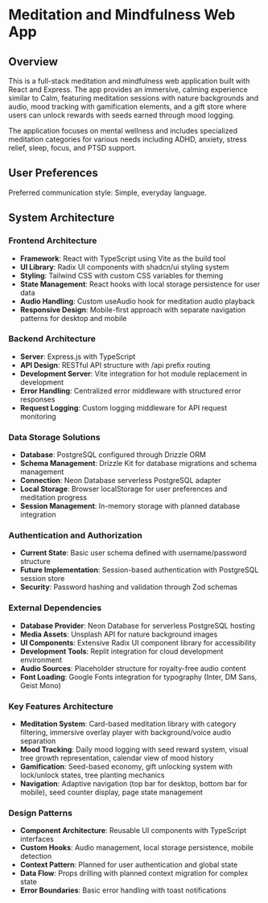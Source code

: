 # Meditation and Mindfulness Web App

## Overview

This is a full-stack meditation and mindfulness web application built with React and Express. The app provides an immersive, calming experience similar to Calm, featuring meditation sessions with nature backgrounds and audio, mood tracking with gamification elements, and a gift store where users can unlock rewards with seeds earned through mood logging.

The application focuses on mental wellness and includes specialized meditation categories for various needs including ADHD, anxiety, stress relief, sleep, focus, and PTSD support.

## User Preferences

Preferred communication style: Simple, everyday language.

## System Architecture

### Frontend Architecture
- **Framework**: React with TypeScript using Vite as the build tool
- **UI Library**: Radix UI components with shadcn/ui styling system
- **Styling**: Tailwind CSS with custom CSS variables for theming
- **State Management**: React hooks with local storage persistence for user data
- **Audio Handling**: Custom useAudio hook for meditation audio playback
- **Responsive Design**: Mobile-first approach with separate navigation patterns for desktop and mobile

### Backend Architecture
- **Server**: Express.js with TypeScript
- **API Design**: RESTful API structure with /api prefix routing
- **Development Server**: Vite integration for hot module replacement in development
- **Error Handling**: Centralized error middleware with structured error responses
- **Request Logging**: Custom logging middleware for API request monitoring

### Data Storage Solutions
- **Database**: PostgreSQL configured through Drizzle ORM
- **Schema Management**: Drizzle Kit for database migrations and schema management
- **Connection**: Neon Database serverless PostgreSQL adapter
- **Local Storage**: Browser localStorage for user preferences and meditation progress
- **Session Management**: In-memory storage with planned database integration

### Authentication and Authorization
- **Current State**: Basic user schema defined with username/password structure
- **Future Implementation**: Session-based authentication with PostgreSQL session store
- **Security**: Password hashing and validation through Zod schemas

### External Dependencies
- **Database Provider**: Neon Database for serverless PostgreSQL hosting
- **Media Assets**: Unsplash API for nature background images
- **UI Components**: Extensive Radix UI component library for accessibility
- **Development Tools**: Replit integration for cloud development environment
- **Audio Sources**: Placeholder structure for royalty-free audio content
- **Font Loading**: Google Fonts integration for typography (Inter, DM Sans, Geist Mono)

### Key Features Architecture
- **Meditation System**: Card-based meditation library with category filtering, immersive overlay player with background/voice audio separation
- **Mood Tracking**: Daily mood logging with seed reward system, visual tree growth representation, calendar view of mood history
- **Gamification**: Seed-based economy, gift unlocking system with lock/unlock states, tree planting mechanics
- **Navigation**: Adaptive navigation (top bar for desktop, bottom bar for mobile), seed counter display, page state management

### Design Patterns
- **Component Architecture**: Reusable UI components with TypeScript interfaces
- **Custom Hooks**: Audio management, local storage persistence, mobile detection
- **Context Pattern**: Planned for user authentication and global state
- **Data Flow**: Props drilling with planned context migration for complex state
- **Error Boundaries**: Basic error handling with toast notifications